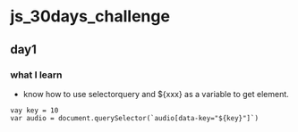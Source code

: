 # js_30days_challenge

## day1
  ### what I learn
  * know how to use selectorquery and ${xxx} as a variable to get element.
```
vay key = 10
var audio = document.querySelector(`audio[data-key="${key}"]`)
  
```
